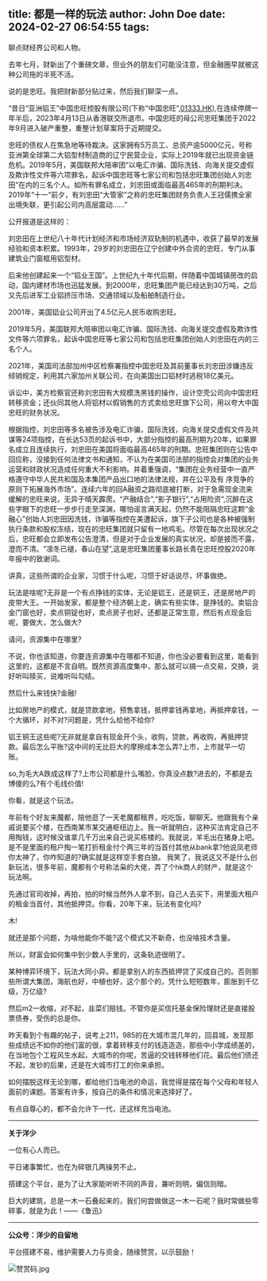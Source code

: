 title: 都是一样的玩法
author: John Doe
date: 2024-02-27 06:54:55
tags:
---
聊点财经界公司和人物。<!--more-->

去年七月，财新出了个重磅文章，但业外的朋友们可能没注意，但金融圈早就被这种公司拖的半死不活。

说的是忠旺。我把财新部分贴过来，然后我们聊深一点。

“昔日“亚洲铝王”中国忠旺控股有限公司(下称“中国忠旺”,[01333.HK](http://01333.hk/)),在连续停牌一年半后，2023年4月13日从香港联交所退市。中国忠旺的母公司忠旺集团于2022年9月进入破产重整，重整计划草案将于近期提交。

忠旺的债权人在焦急地等待裁决。这家拥有5万员工、总资产逾5000亿元，号称亚洲第全球第二大铝型材制造商的辽宁民营企业，实际上2019年就已出现资金链危机。2019年5月，美国联邦大陪审团“以电汇诈骗、国际洗钱、向海关提交虚假及欺诈性文件等六项罪名，起诉中国忠旺等七家公司和包括忠旺集团创始人刘忠田“在内的三名个人。如所有罪名成立，刘忠田或面临最高465年的刑期判决。2019年“十一”前夕，有刘忠田“大管家”之称的忠旺集团财务负责人王冠儒携全家出境失联，更引起公司内高层震动......”

公开报道是这样的：

刘忠田在上世纪八十年代计划经济和市场经济双轨制的机遇中，收获了最早的发展经验和资本积累。1993年，29岁的刘忠田在辽宁创建中外合资的忠旺，专门从事建筑业门窗框用铝型材。

后来他创建起来一个“铝业王国”。上世纪九十年代后期，伴随着中国城镇房改的启动，国内建材市场也迅猛发展。到2000年，忠旺集团产能已经达到30万吨，之后又先后进军工业铝挤压市场、交通领域以及船舶制造行业。

2001年，美国铝业公司开出了4.5亿元人民币收购忠旺。

2019年5月，美国联邦大陪审团以电汇诈骗、国际洗钱、向海关提交虚假及欺诈性文件等六项罪名，起诉中国忠旺等七家公司和包括忠旺集团创始人刘忠田在内的三名个人。

2021年，美国司法部加州中区检察署指控中国忠旺及其前董事长刘忠田涉嫌违反倾销规定，利用其六家加州关联公司，在向美国出口铝材时逃税18亿美元。

诉讼中，美方检察官还称刘忠田有大规模洗黑钱的操作，设计空壳公司向中国忠旺转移资金；还伙同其他人将铝材以假销售的方式卖给忠旺旗下公司，用以夸大中国忠旺的财务状况。

根据指控，刘忠田等多名被告涉及电汇诈骗，国际洗钱，向海关提交虚假文件及共谋等24项指控，在长达53页的起诉书中，大部分指控的最高刑期为20年，如果罪名成立且连续执行，刘忠田在美国将面临最高465年的刑期。忠旺集团则在公告中回应称，没接到任何法律文书和通知，不认为在美国司法部的指控会对集团的业务运营和财政状况造成任何重大不利影响。并着重强调，“集团在业务经营中一直严格遵守中华人民共和国及本集团产品出口地的法律法规，并在公平及有
序竞争的原则下拓展海外市场”。连续六年的回A融资之路彻底被打断，对于急需现金流来缓解的忠旺来说，无异于晴天霹雳。“产融结合”,“影子银行”,“占用险资”,沉醉在这些字眼下的忠旺一步步行走至深渊，哪怕谣言满天起，仍然不能阻隔忠旺这颗“金融心”创始人刘忠田因洗钱，诈骗等指控在美遭起诉，旗下子公司也是各种被强制执行条款和股权冻结，现在的忠旺集团就只留有一地鸡毛。尽管在每次出现状况之后，忠旺都会立即发布公告澄清，但是对于企业发展的真实状况，却是披而不露，澄而不清。“凛冬已褪，春山在望”,这是忠旺集团董事长路长青在忠旺控股2020年年报中的致谢词。

讲真，这些所谓的企业家，习惯于什么呢，习惯于好话说尽，坏事做绝。

玩法是啥呢?无非是一个有点挣钱的实体，无论是铝王，还是铜王，还是房地产的皮带大王。一开始发家，都是整个经济朝上走，确实有些实体，是挣钱的。卖铝合金门窗也好，卖点铜锭也好，卖点房子也好。还都是正常生意，然后有点现金后呢，要做大，怎么做大?

请问，资源集中在哪里?

不说，你也该知道，你要连资源集中在哪都不知道，你也没必要看到这里，能看到这里的，这都是不言自明。既然资源高度集中，那么就可以搞一点交易，交换，说好听叫赎买，说难听叫勾结。

然后什么来钱快?金融!

比如房地产的模式，就是贷款拿地，预售拿钱，抵押拿钱再拿地，再抵押拿钱，一个大循环，对不对?问题是，凭什么给他不给你?

铝王铜王这些呢?无非就是拿自有现金开个头，收购，贷款，再收购，再抵押贷款。最后怎么平账?这中间的无比巨大的摩擦成本怎么弄?上市，上市就平一切账。

so,为毛大A跌成这样了?上市公司都是什么嘴脸，你真没点数?进去的，不都是去博傻的么?有个毛线价值!

你看，就是这个玩法。

年前有个好友来魔都，陪他逛了一天老魔都租界，吃吃饭，聊聊天。他跟我有个亲戚说要买个楼，在西南某市某交通枢纽边上。我一听就明白，这种买法肯定自己不用掏钱，这时候没谁拿几千万出来自己说买栋楼的。我就说，羊毛出在猪身上吧。是不是里面的租户掏一笔打折租金付个两三年的当首付其他从bank拿?他说凤老师你太神了，你咋知道的?确实就是这样空手套白狼。
我笑了，我说这又不是什么创新玩法，很多年前，魔都有个号称法枭的大佬，弄了个hk商人的财产，就是这个玩法啊。

先通过官司收掉，再拍，拍的时候当然外人拿不到，自己人去买下，用里面大租户的租金当首付，其他抵押贷。你看，20年下来，玩法有变化吗?

木!

就还是那个问题，为啥他能你不能?这个模式又不新奇，也没啥技术含量。

所以，财富会如何集中到少数人手里的，这条轨迹很明了。

某种博弈环境下，玩法大同小异。都是拿别人的东西抵押贷了买成自己的。否则那些所谓大集团，海航也好，中植也好，这个那个的，凭什么短短数年，膨胀到千亿级，万亿级?

然后m2一收缩，对不起，韭菜们赔钱。不管你是买信托基金保险理财还是直接股票债券，受伤的总是你。

昨天看到个有趣的帖子，说考上211，985的在大城市混几年的，回县城，发现那些成绩远不如你的他们富的很，拿着转移支付的钱造造造，那些中小学成绩差的，在当地包个工程风生水起，大城市的你呢，苦逼的交钱转移他们花。最后他们债还不起，发钞的后果，还是在大城市打工的你来承担。

如何摆脱这样无论到哪，都给他们当电池的命运，我觉得是摆在每个父母和年轻人面前的课题。答案有许多，按自己的条件和情况来选择好了。

有点自尊心的，都不会允许下一代，还这样充当电池。
- - -
**关于洋少**

一位有心人而已。

平日诸事繁忙，也在为碎银几两操劳不止。

搭建这个平台，是为了让大家能听听不同的声音，兼听则明，偏信则暗。

巨大的建筑，总是一木一石叠起来的，我们何尝做做这一木一石呢？我时常做些零碎事，就是为此！——《鲁迅》

---

**公众号：洋少的自留地** 

平台搭建不易，维护需要人力与资金，随缘赞赏，以示鼓励！

![赞赏码.jpg](/images/shang.jpg)